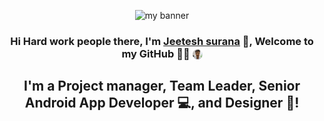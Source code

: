 <p align="center">
  <a href="http://bitly.com/jeeteshportfolio" target="_blank" rel="noreferrer"></a>
  <img src="https://raw.githubusercontent.com/suranajeetesh/suranajeetesh/main/images/Jeetesh surana.png" alt="my banner"></a>
</p>



<h3 align="center">
  Hi Hard work people there, I'm <a href="http://bitly.com/jeeteshportfolio" target="_blank" rel="noreferrer">Jeetesh surana</a> 👋, Welcome to my GitHub 👨‍💻 <img align="center" src="https://raw.githubusercontent.com/jeeteshsurana/MyPublicData/main/profile/rounded_corner.png" alt="my profile" height="16" width="16"> 
</h3>
<h2 align="center">
I'm a Project manager, Team Leader, Senior Android App Developer 💻, and Designer 🎨!
</h2> 


<!--
**suranajeetesh/suranajeetesh** is a ✨ _special_ ✨ repository because its `README.md` (this file) appears on your GitHub profile.

Here are some ideas to get you started:

- 🔭 I’m currently working on ...
- 🌱 I’m currently learning ...
- 👯 I’m looking to collaborate on ...
- 🤔 I’m looking for help with ...
- 💬 Ask me about ...
- 📫 How to reach me: ...
- 😄 Pronouns: ...
- ⚡ Fun fact: ...
-->
